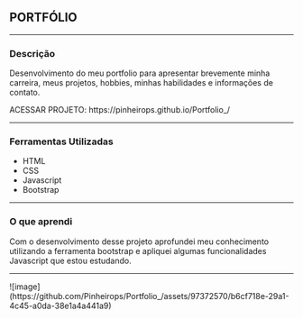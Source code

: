 <h2>PORTFÓLIO</h2>
<hr>
<h3>Descrição</h3>
<p>Desenvolvimento do meu portfolio para apresentar brevemente minha carreira, meus projetos, hobbies, minhas habilidades e informações de contato.</p>
<p>ACESSAR PROJETO: https://pinheirops.github.io/Portfolio_/</p>
<hr>
<h3>Ferramentas Utilizadas</h3>
<ul>
  <li>HTML</li>
  <li>CSS</li>
  <li>Javascript</li>
  <li>Bootstrap</li>
</ul>
<hr>
<h3>O que aprendi</h3>
<p>Com o desenvolvimento desse projeto aprofundei meu conhecimento utilizando a ferramenta bootstrap e apliquei algumas funcionalidades Javascript que estou estudando.</p>
<hr>
![image](https://github.com/Pinheirops/Portfolio_/assets/97372570/b6cf718e-29a1-4c45-a0da-38e1a4a441a9)

